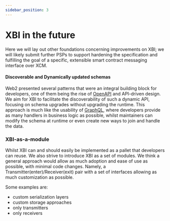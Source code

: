 ```yaml
---
sidebar_position: 3
---
```


# XBI in the future

Here we will lay out other foundations concerning improvements on XBI; we will likely submit further PSPs to support hardening the specification and fulfilling the goal of a specific, extensible smart contract messaging interface over XCM.

#### Discoverable and Dynamically updated schemas

Web2 presented several patterns that were an integral building block for developers, one of them being the rise of [OpenAPI](https://swagger.io/specification/) and API-driven design. We aim for XBI to facilitate the discoverability of such a dynamic API, focusing on schema upgrades without upgrading the runtime. This approach is much like the usability of [GraphQL](https://graphql.org/learn/schema/), where developers provide as many handlers in business logic as possible, whilst maintainers can modify the schema at runtime or even create new ways to join and handle the data.

### XBI-as-a-module

Whilst XBI can and should easily be implemented as a pallet that developers can reuse. We also strive to introduce XBI as a set of modules. We think a general approach would allow as much adoption and ease of use as possible, with minimal code changes. Namely, a Transmitter(enter)/Receiver(exit) pair with a set of interfaces allowing as much customization as possible.

Some examples are:
- custom serialization layers
- custom storage approaches
- only transmitters
- only receivers

